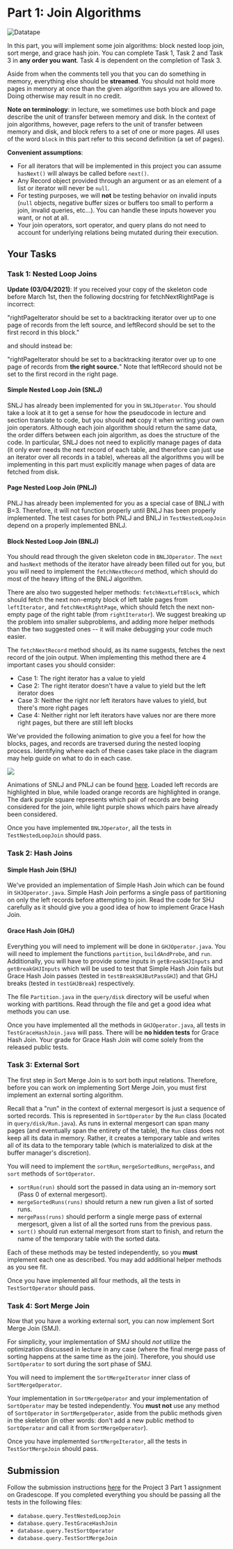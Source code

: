 # Part 1: Join Algorithms

![Datatape](../../../.gitbook/assets/datatape.png)

In this part, you will implement some join algorithms: block nested loop join, sort merge, and grace hash join. You can complete Task 1, Task 2 and Task 3 in **any order you want**. Task 4 is dependent on the completion of Task 3.

Aside from when the comments tell you that you can do something in memory, everything else should be **streamed**. You should not hold more pages in memory at once than the given algorithm says you are allowed to. Doing otherwise may result in no credit.

**Note on terminology**: in lecture, we sometimes use both block and page describe the unit of transfer between memory and disk. In the context of join algorithms, however, page refers to the unit of transfer between memory and disk, and block refers to a set of one or more pages. All uses of the word `block` in this part refer to this second definition \(a set of pages\).

**Convenient assumptions**:

* For all iterators that will be implemented in this project you can assume `hasNext()` will always be called before `next()`.
* Any Record object provided through an argument or as an element of a list or iterator will never be `null`.
* For testing purposes, we will **not** be testing behavior on invalid inputs \(`null` objects, negative buffer sizes or buffers too small to perform a join, invalid queries, etc...\). You can handle these inputs however you want, or not at all.
* Your join operators, sort operator, and query plans do not need to account for underlying relations being mutated during their execution.

## Your Tasks

### Task 1: Nested Loop Joins

**Update \(03/04/2021\)**: If you received your copy of the skeleton code before March 1st, then the following docstring for fetchNextRightPage is incorrect:

"rightPageIterator should be set to a backtracking iterator over up to one page of records from the left source, and leftRecord should be set to the first record in this block."

and should instead be:

"rightPageIterator should be set to a backtracking iterator over up to one page of records from **the right source.**" Note that leftRecord should not be set to the first record in the right page.

#### Simple Nested Loop Join \(SNLJ\)

SNLJ has already been implemented for you in `SNLJOperator`. You should take a look at it to get a sense for how the pseudocode in lecture and section translate to code, but you should **not** copy it when writing your own join operators. Although each join algorithm should return the same data, the order differs between each join algorithm, as does the structure of the code. In particular, SNLJ does not need to explicitly manage pages of data \(it only ever needs the next record of each table, and therefore can just use an iterator over all records in a table\), whereas all the algorithms you will be implementing in this part must explicitly manage when pages of data are fetched from disk.

#### Page Nested Loop Join \(PNLJ\)

PNLJ has already been implemented for you as a special case of BNLJ with B=3. Therefore, it will not function properly until BNLJ has been properly implemented. The test cases for both PNLJ and BNLJ in `TestNestedLoopJoin` depend on a properly implemented BNLJ.

#### Block Nested Loop Join \(BNLJ\)

You should read through the given skeleton code in `BNLJOperator`. The `next` and `hasNext` methods of the iterator have already been filled out for you, but you will need to implement the `fetchNextRecord` method, which should do most of the heavy lifting of the BNLJ algorithm.

There are also two suggested helper methods: `fetchNextLeftBlock`, which should fetch the next non-empty block of left table pages from `leftIterator`, and `fetchNextRightPage`, which should fetch the next non-empty page of the right table \(from `rightIterator`\). We suggest breaking up the problem into smaller subproblems, and adding more helper methods than the two suggested ones -- it will make debugging your code much easier.

The `fetchNextRecord` method should, as its name suggests, fetches the next record of the join output. When implementing this method there are 4 important cases you should consider:

* Case 1: The right iterator has a value to yield
* Case 2: The right iterator doesn't have a value to yield but the left iterator does
* Case 3: Neither the right nor left iterators have values to yield, but there's more right pages
* Case 4: Neither right nor left iterators have values nor are there more right pages, but there are still left blocks

We've provided the following animation to give you a feel for how the blocks, pages, and records are traversed during the nested looping process. Identifying where each of these cases take place in the diagram may help guide on what to do in each case.

![](../../../.gitbook/assets/bnlj-slower.gif)

Animations of SNLJ and PNLJ can be found [here](../../../common/misc/nested-loop-join-animations.md). Loaded left records are highlighted in blue, while loaded orange records are highlighted in orange. The dark purple square represents which pair of records are being considered for the join, while light purple shows which pairs have already been considered.

Once you have implemented `BNLJOperator`, all the tests in `TestNestedLoopJoin` should pass.

### Task 2: Hash Joins

#### Simple Hash Join \(SHJ\)

We've provided an implementation of Simple Hash Join which can be found in `SHJOperator.java`. Simple Hash Join performs a single pass of partitioning on only the left records before attempting to join. Read the code for SHJ carefully as it should give you a good idea of how to implement Grace Hash Join.

#### Grace Hash Join \(GHJ\)

Everything you will need to implement will be done in `GHJOperator.java`. You will need to implement the functions `partition`, `buildAndProbe`, and `run`. Additionally, you will have to provide some inputs in `getBreakSHJInputs` and `getBreakGHJInputs` which will be used to test that Simple Hash Join fails but Grace Hash Join passes \(tested in `testBreakSHJButPassGHJ`\) and that GHJ breaks \(tested in `testGHJBreak`\) respectively.

The file `Partition.java` in the `query/disk` directory will be useful when working with partitions. Read through the file and get a good idea what methods you can use.

Once you have implemented all the methods in `GHJOperator.java`, all tests in `TestGraceHashJoin.java` will pass. There will be **no hidden tests** for Grace Hash Join. Your grade for Grace Hash Join will come solely from the released public tests.

### Task 3: External Sort

The first step in Sort Merge Join is to sort both input relations. Therefore, before you can work on implementing Sort Merge Join, you must first implement an external sorting algorithm.

Recall that a "run" in the context of external mergesort is just a sequence of sorted records. This is represented in `SortOperator` by the `Run` class \(located in `query/disk/Run.java`\). As runs in external mergesort can span many pages \(and eventually span the entirety of the table\), the `Run` class does not keep all its data in memory. Rather, it creates a temporary table and writes all of its data to the temporary table \(which is materialized to disk at the buffer manager's discretion\).

You will need to implement the `sortRun`, `mergeSortedRuns`, `mergePass`, and `sort` methods of `SortOperator`.

* `sortRun(run)` should sort the passed in data using an in-memory sort \(Pass 0 of external mergesort\).
* `mergeSortedRuns(runs)` should return a new run given a list of sorted runs.
* `mergePass(runs)` should perform a single merge pass of external mergesort, given a list of all the sorted runs from the previous pass.
* `sort()` should run external mergesort from start to finish, and return the name of the temporary table with the sorted data.

Each of these methods may be tested independently, so you **must** implement each one as described. You may add additional helper methods as you see fit.

Once you have implemented all four methods, all the tests in `TestSortOperator` should pass.

### Task 4: Sort Merge Join

Now that you have a working external sort, you can now implement Sort Merge Join \(SMJ\).

For simplicity, your implementation of SMJ should _not_ utilize the optimization discussed in lecture in any case \(where the final merge pass of sorting happens at the same time as the join\). Therefore, you should use `SortOperator` to sort during the sort phase of SMJ.

You will need to implement the `SortMergeIterator` inner class of `SortMergeOperator`.

Your implementation in `SortMergeOperator` and your implementation of `SortOperator` may be tested independently. You **must not** use any method of `SortOperator` in `SortMergeOperator`, aside from the public methods given in the skeleton \(in other words: don't add a new public method to `SortOperator` and call it from `SortMergeOperator`\).

Once you have implemented `SortMergeIterator`, all the tests in `TestSortMergeJoin` should pass.

## Submission

Follow the submission instructions [here](../submitting-the-assignment.md) for the Project 3 Part 1 assignment on Gradescope. If you completed everything you should be passing all the tests in the following files:

* `database.query.TestNestedLoopJoin`
* `database.query.TestGraceHashJoin`
* `database.query.TestSortOperator`
* `database.query.TestSortMergeJoin`

